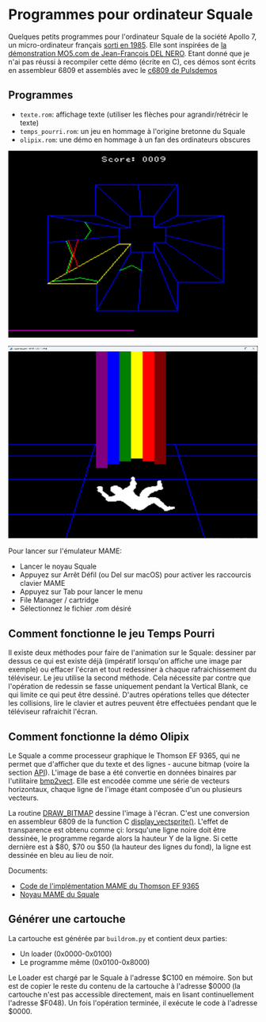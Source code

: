 # Programmes pour ordinateur Squale

Quelques petits programmes pour l'ordinateur Squale de la société Apollo 7, un micro-ordinateur français [sorti en 1985](https://www.acbm.com/virus/num_46/25881_Squale_la_surprenante_histoire_de_l_ordinateur_francais_qui_n_a_soi-disant_jamais_ete_commercialise.html). Elle sont inspirées de [la démonstration MO5.com de Jean-François DEL NERO](https://github.com/jfdelnero/Apollo_7_Squale). Etant donné que je n'ai pas réussi à recompiler cette démo (écrite en C), ces démos sont écrits en assembleur 6809 et assemblés avec le [c6809 de Pulsdemos](http://www.pulsdemos.com/c6809.html)

## Programmes

- `texte.rom`: affichage texte (utiliser les flèches pour agrandir/rétrécir le texte)
- `temps_pourri.rom`: un jeu en hommage à l'origine bretonne du Squale
- `olipix.rom`: une démo en hommage à un fan des ordinateurs obscures

![Temps pourri](Temps_pourri_screenshot.png "Title")

![Olipix](Olipix_screenshot.png "Title")

Pour lancer sur l'émulateur MAME:

- Lancer le noyau Squale
- Appuyez sur Arrêt Défil (ou Del sur macOS) pour activer les raccourcis clavier MAME
- Appuyez sur Tab pour lancer le menu
- File Manager / cartridge
- Sélectionnez le fichier .rom désiré

## Comment fonctionne le jeu Temps Pourri

Il existe deux méthodes pour faire de l'animation sur le Squale: dessiner par dessus ce qui est existe déjà (impératif lorsqu'on affiche une image par exemple) ou effacer l'écran et tout redessiner à chaque rafraichissement du téléviseur. Le jeu utilise la second méthode. Cela nécessite par contre que l'opération de redessin se fasse uniquement pendant la Vertical Blank, ce qui limite ce qui peut être dessiné. D'autres opérations telles que détecter les collisions, lire le clavier et autres peuvent être effectuées pendant que le téléviseur rafraichit l'écran.

## Comment fonctionne la démo Olipix

Le Squale a comme processeur graphique le Thomson EF 9365, qui ne permet que d'afficher que du texte et des lignes - aucune bitmap (voire la section [API](API.md)). L'image de base a été convertie en données binaires par l'utilitaire [bmp2vect](https://github.com/jfdelnero/Apollo_7_Squale/tree/master/examples/Squale_Technical_Demo/bmp2vect). Elle est encodée comme une série de vecteurs horizontaux, chaque ligne de l'image étant composée d'un ou plusieurs vecteurs.

La routine [DRAW_BITMAP](olipix.asm#L145) dessine l'image à l'écran. C'est une conversion en assembleur 6809 de la function C [display_vectsprite()](https://github.com/jfdelnero/Apollo_7_Squale/blob/master/examples/Squale_Technical_Demo/deuxd_func.c#L124). L'effet de transparence est obtenu comme çi: lorsqu'une ligne noire doit être dessinée, le programme regarde alors la hauteur Y de la ligne. Si cette dernière est à $80, $70 ou $50 (la hauteur des lignes du fond), la ligne est dessinée en bleu au lieu de noir.

Documents:

- [Code de l'implémentation MAME du Thomson EF 9365](https://github.com/mamedev/mame/blob/master/src/devices/video/ef9365.cpp)
- [Noyau MAME du Squale](https://github.com/mamedev/mame/blob/master/src/mame/skeleton/squale.cpp)

## Générer une cartouche

La cartouche est générée par `buildrom.py` et contient deux parties:

- Un loader (0x0000-0x0100)
- Le programme même (0x0100-0x8000)

Le Loader est chargé par le Squale à l'adresse $C100 en mémoire. Son but est de copier le reste du contenu de la cartouche à l'adresse $0000 (la cartouche n'est pas accessible directement, mais en lisant continuellement l'adresse $F048). Un fois l'opération terminée, il exécute le code à l'adresse $0000.
